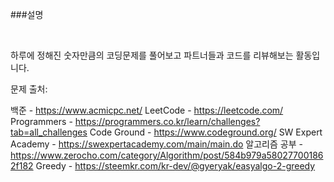 ###설명

<br>

하루에 정해진 숫자만큼의 코딩문제를 풀어보고 파트너들과 코드를 리뷰해보는 활동입니다. 

문제 출처:

백준 - https://www.acmicpc.net/ 
LeetCode - https://leetcode.com/ 
Programmers - https://programmers.co.kr/learn/challenges?tab=all_challenges 
Code Ground - https://www.codeground.org/ 
SW Expert Academy - https://swexpertacademy.com/main/main.do 
알고리즘 공부 - https://www.zerocho.com/category/Algorithm/post/584b979a580277001862f182 
Greedy - https://steemkr.com/kr-dev/@gyeryak/easyalgo-2-greedy 
